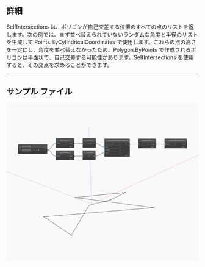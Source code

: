 ## 詳細
SelfIntersections は、ポリゴンが自己交差する位置のすべての点のリストを返します。次の例では、まず並べ替えられていないランダムな角度と半径のリストを生成して Points.ByCylindricalCoordinates で使用します。これらの点の高さを一定にし、角度を並べ替えなかったため、Polygon.ByPoints で作成されるポリゴンは平面状で、自己交差する可能性があります。SelfIntersections を使用すると、その交点を求めることができます。
___
## サンプル ファイル

![SelfIntersections](./Autodesk.DesignScript.Geometry.Polygon.SelfIntersections_img.jpg)

